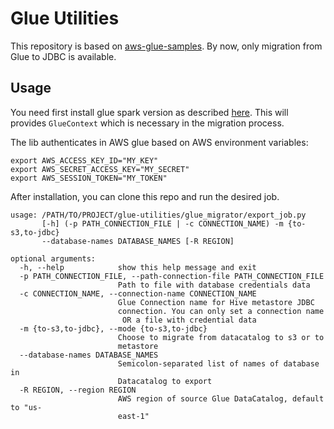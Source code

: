 # Glue Utilities

This repository is based on [aws-glue-samples](https://github.com/aws-samples/aws-glue-samples/tree/master/utilities/Hive_metastore_migration/src).
By now, only migration from Glue to JDBC is available.

## Usage

You need first install glue spark version as described [here](https://github.com/awslabs/aws-glue-libs).
This will provides `GlueContext` which is necessary in the migration process.

The lib authenticates in AWS glue based on AWS environment variables:

```shell
export AWS_ACCESS_KEY_ID="MY_KEY"
export AWS_SECRET_ACCESS_KEY="MY_SECRET"
export AWS_SESSION_TOKEN="MY_TOKEN"
```

After installation, you can clone this repo and run the desired job.

```shell
usage: /PATH/TO/PROJECT/glue-utilities/glue_migrator/export_job.py
       [-h] (-p PATH_CONNECTION_FILE | -c CONNECTION_NAME) -m {to-s3,to-jdbc}
       --database-names DATABASE_NAMES [-R REGION]

optional arguments:
  -h, --help            show this help message and exit
  -p PATH_CONNECTION_FILE, --path-connection-file PATH_CONNECTION_FILE
                        Path to file with database credentials data
  -c CONNECTION_NAME, --connection-name CONNECTION_NAME
                        Glue Connection name for Hive metastore JDBC
                        connection. You can only set a connection name
                         OR a file with credential data
  -m {to-s3,to-jdbc}, --mode {to-s3,to-jdbc}
                        Choose to migrate from datacatalog to s3 or to
                        metastore
  --database-names DATABASE_NAMES
                        Semicolon-separated list of names of database in
                        Datacatalog to export
  -R REGION, --region REGION
                        AWS region of source Glue DataCatalog, default to "us-
                        east-1"
```
